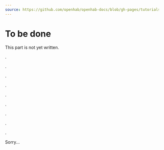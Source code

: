 ```yaml
---
source: https://github.com/openhab/openhab-docs/blob/gh-pages/tutorials/beginner/persistence.md
---
```



# To be done

This part is not yet written.

.

.

.

.

.

.

.

.

.

Sorry...

<DocPreviousVersions/>
<EditPageLink/>
